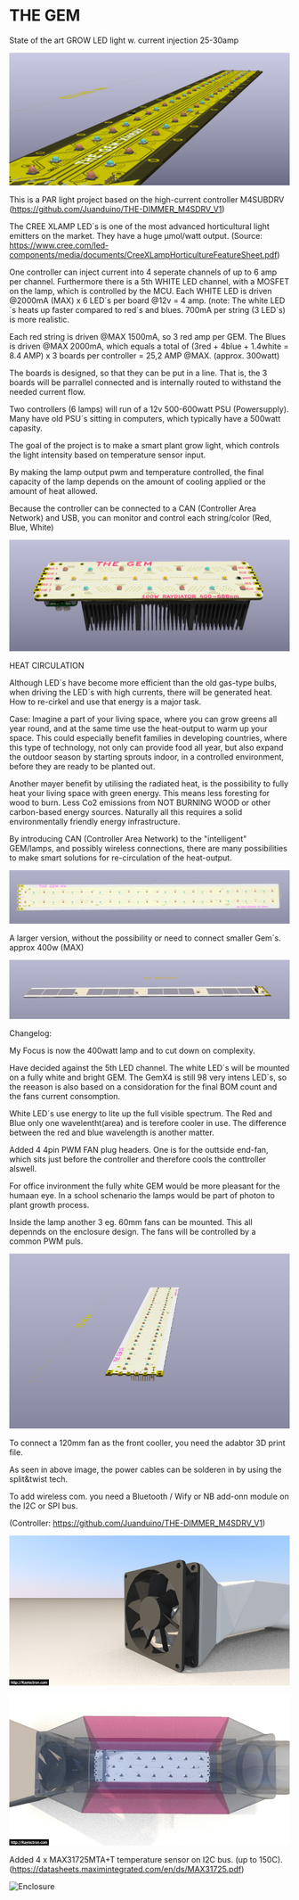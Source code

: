 # THE GEM

 State of the art GROW LED light w. current injection 25-30amp
 
  ![TOP](https://github.com/Juanduino/THE-GEM/blob/main/Images/GEM_perspective.PNG)
 
 This is a PAR light project based on the high-current controller M4SUBDRV (https://github.com/Juanduino/THE-DIMMER_M4SDRV_V1)
 
 The CREE XLAMP LED´s is one of the most advanced horticultural light emitters on the market. They have a huge µmol/watt output. (Source: https://www.cree.com/led-components/media/documents/CreeXLampHorticultureFeatureSheet.pdf)
 
 One controller can inject current into 4 seperate channels of up to 6 amp per channel. Furthermore there is a 5th WHITE LED channel, with a MOSFET on the lamp, which is controlled by the MCU. Each WHITE LED is driven @2000mA (MAX) x 6 LED´s per board @12v = 4 amp. (note: The white LED´s heats up faster compared to red´s and blues. 700mA per string (3 LED´s) is more realistic.
 
 Each red string is driven @MAX 1500mA, so 3 red amp per GEM. The Blues is driven @MAX 2000mA, which equals a total of (3red + 4blue + 1.4white = 8.4 AMP) x 3 boards per controller = 25,2 AMP @MAX. (approx. 300watt) 
 
 The boards is designed, so that they can be put in a line. That is, the 3 boards will be parrallel connected and is internally routed to withstand the needed current flow.
 
 Two controllers (6 lamps) will run of a 12v 500-600watt PSU (Powersupply). Many have old PSU´s sitting in computers, which typically have a 500watt capasity.
 
 The goal of the project is to make a smart plant grow light, which controls the light intensity based on temperature sensor input.
 
 By making the lamp output pwm and temperature controlled, the final capacity of the lamp depends on the amount of cooling applied or the amount of heat allowed.
 
 Because the controller can be connected to a CAN (Controller Area Network) and USB, you can monitor and control each string/color (Red, Blue, White)

 
 ![TOP](https://github.com/Juanduino/THE-GEM/blob/main/Images/TOP.PNG)
 
 HEAT CIRCULATION
 
Although LED´s have become more efficient than the old gas-type bulbs, when driving the LED´s with high currents, there will be generated heat. How to re-cirkel and use that energy is a major task.

Case: Imagine a part of your living space, where you can grow greens all year round, and at the same time use the heat-output to warm up your space. This could especially benefit families in developing countries, where this type of technology, not only can provide food all year, but also expand the outdoor season by starting sprouts indoor, in a controlled environment, before they are ready to be planted out. 

Another mayer benefit by utilising the radiated heat, is the possibility to fully heat your living space with green energy. This means less foresting for wood to burn. Less Co2 emissions from NOT BURNING WOOD or other carbon-based energy sources. Naturally all this requires a solid environmentally friendly energy infrastructure.

By introducing CAN (Controller Area Network) to the "intelligent" GEM/lamps, and possibly wireless connections, there are many possibilities to make smart solutions for re-circulation of the heat-output.

![x4](https://github.com/Juanduino/THE-GEM/blob/main/Images/GemX4_top.PNG)

A larger version, without the possibility or need to connect smaller Gem´s. approx 400w (MAX) 

 ![TOP](https://github.com/Juanduino/THE-GEM/blob/main/Images/GemX4_back.PNG)
 
 Changelog:
 
 My Focus is now the 400watt lamp and to cut down on complexity.
 
 Have decided against the 5th LED channel. The white LED´s will be mounted on a fully white and bright GEM. The GemX4 is still 98 very intens LED´s, so the reeason is also based on a considoration for the final BOM count and the fans current consomption.

White LED´s use energy to lite up the full visible spectrum. The Red and Blue only one wavelentht(area) and  is terefore cooler in use. The difference  between the red and blue wavelength  is another matter. 

Added 4 4pin PWM FAN plug headers. One is for the outtside end-fan, which sits just before the controller and therefore cools the conttroller alswell.

For office invironment the fully white GEM would be more pleasant for the  humaan eye.  In a school schenario the lamps would  be part of  photon to plant  growth process. 

Inside the lamp another 3 eg. 60mm fans can be mounted. This all  depennds on the enclosure design. The fans will be controlled by a common PWM puls.


 ![perspectve](https://github.com/Juanduino/THE-GEM/blob/main/Images/perspectve.PNG)
 
 To connect a 120mm fan as the front cooller,  you need the adabtor 3D print  file.
 
 As seen in above image, the power cables can be solderen in  by using the  split&twist tech.
 
 To add wireless com. you need a Bluetooth / Wify or NB add-onn module on the I2C or SPI bus.
 
 (Controller: https://github.com/Juanduino/THE-DIMMER_M4SDRV_V1)
 
  ![Adaptor](https://github.com/Juanduino/THE-GEM/blob/main/Images/adaptor.jpg)
  
   ![Enclosure](https://github.com/Juanduino/THE-GEM/blob/main/Images/GEM_enclosure_OpenLight.jpg)
   
 
Added 4 x MAX31725MTA+T temperature sensor on I2C bus. (up to 150C). (https://datasheets.maximintegrated.com/en/ds/MAX31725.pdf)

 ![Enclosure](https://github.com/Juanduino/THE-GEM/blob/main/Images/TOP2.jpg)
